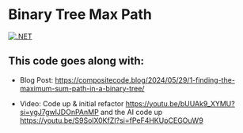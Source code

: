 # Binary Tree Max Path

[![.NET](https://github.com/Adron/binary-tree-rambling-heavy-metal-concert/actions/workflows/dotnet.yml/badge.svg)](https://github.com/Adron/binary-tree-rambling-heavy-metal-concert/actions/workflows/dotnet.yml)

## This code goes along with:

* Blog Post: https://compositecode.blog/2024/05/29/1-finding-the-maximum-sum-path-in-a-binary-tree/

* Video: Code up & initial refactor https://youtu.be/bUUAk9_XYMU?si=ygJ7gwlJDOnPAnMP and the AI code up https://youtu.be/S9SolX0KfZI?si=fPeF4HKUpCEGOuW9

